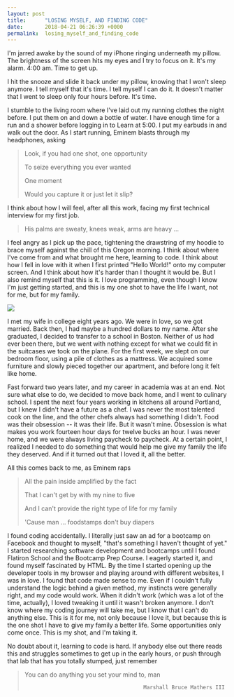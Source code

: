 ```yaml
---
layout: post
title:      "LOSING MYSELF, AND FINDING CODE"
date:       2018-04-21 06:26:39 +0000
permalink:  losing_myself_and_finding_code
---
```




I'm jarred awake by the sound of my iPhone ringing underneath my pillow. The brightness of the screen hits my eyes and I try to focus on it. It's my alarm. 4:00 am. Time to get up.

I hit the snooze and slide it back under my pillow, knowing that I won't sleep anymore. I tell myself that it's time. I tell myself I can do it. It doesn't matter that I went to sleep only four hours before. It's time.

I stumble to the living room where I've laid out my running clothes the night before. I put them on and down a bottle of water. I have enough time for a run and a shower before logging in to Learn at 5:00. I put my earbuds in and walk out the door. As I start running, Eminem blasts through my headphones, asking

> Look, if you had one shot, one opportunity
>
> To seize everything you ever wanted
> 
> One moment
> 
> Would you capture it or just let it slip?

I think about how I will feel, after all this work, facing my first technical interview for my first job.

> His palms are sweaty, knees weak, arms are heavy ...

I feel angry as I pick up the pace, tightening the drawstring of my hoodie to brace myself against the chill of this Oregon morning. I think about where I've come from and what brought me here, learning to code. I think about how I fell in love with it when I first printed "Hello World!" onto my computer screen. And I think about how it's harder than I thought it would be. But I also remind myself that this is it. I love programming, even though I know I'm just getting started, and this is my one shot to have the life I want, not for me, but for my family.

![](https://scontent-sjc3-1.xx.fbcdn.net/v/t1.0-9/230831_592832457364_3542223_n.jpg?_nc_cat=0&oh=3099c151c5f9721a839ae9b3af43b71f&oe=5B5029C6)

I met my wife in college eight years ago. We were in love, so we got married. Back then, I had maybe a hundred dollars to my name. After she graduated, I decided to transfer to a school in Boston. Neither of us had ever been there, but we went with nothing except for what we could fit in the suitcases we took on the plane. For the first week, we slept on our bedroom floor, using a pile of clothes as a mattress. We acquired some furniture and slowly pieced together our apartment, and before long it felt like home.

Fast forward two years later, and my career in academia was at an end. Not sure what else to do, we decided to move back home, and I went to culinary school. I spent the next four years working in kitchens all around Portland, but I knew I didn't have a future as a chef. I was never the most talented cook on the line, and the other chefs always had something I didn't. Food was their obsession -- it was their life. But it wasn't mine. Obsession is what makes you work fourteen hour days for twelve bucks an hour. I was never home, and we were always living paycheck to paycheck. At a certain point, I realized I needed to do something that would help me give my family the life they deserved. And if it turned out that I loved it, all the better.

All this comes back to me, as Eminem raps

> All the pain inside amplified by the fact
> 
> That I can't get by with my nine to five
> 
> And I can't provide the right type of life for my family
> 
> 'Cause man ... foodstamps don't buy diapers

I found coding accidentally. I literally just saw an ad for a bootcamp on Facebook and thought to myself, "that's something I haven't thought of yet." I started researching software development and bootcamps until I found Flatiron School and the Bootcamp Prep Course. I eagerly started it, and found myself fascinated by HTML. By the time I started opening up the developer tools in my browser and playing around with different websites, I was in love. I found that code made sense to me. Even if I couldn't fully understand the logic behind a given method, my instincts were generally right, and my code would work. When it didn't work (which was a lot of the time, actually), I loved tweaking it until it wasn't broken anymore. I don't know where my coding journey will take me, but I know that I can't do anything else. This is it for me, not only because I love it, but because this is the one shot I have to give my family a better life. Some opportunities only come once. This is my shot, and I'm taking it.

No doubt about it, learning to code is hard. If anybody else out there reads this and struggles sometimes to get up in the early hours, or push through that lab that has you totally stumped, just remember

> You can do anything you set your mind to, man
>                                         
>                                           Marshall Bruce Mathers III
















